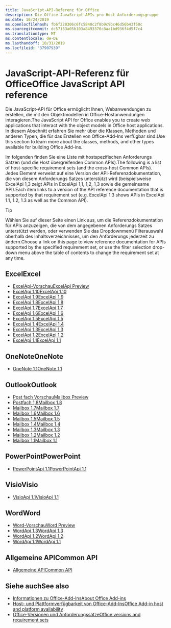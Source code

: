 ```yaml
---
title: JavaScript-API-Referenz für Office
description: Die Office-JavaScript-APIs pro Host Anforderungsgruppe
ms.date: 10/24/2019
ms.openlocfilehash: fb6f228306c6fc5840c2f8b9c9bc46d56b43f50c
ms.sourcegitcommit: dc57153a05b103a8493370c8aa1bd936f4d5f7c4
ms.translationtype: MT
ms.contentlocale: de-DE
ms.lasthandoff: 10/31/2019
ms.locfileid: "37907939"
---
```

# <a name="office-javascript-api-reference"></a><span data-ttu-id="5def4-103">JavaScript-API-Referenz für Office</span><span class="sxs-lookup"><span data-stu-id="5def4-103">Office JavaScript API reference</span></span>

<span data-ttu-id="5def4-104">Die JavaScript-API für Office ermöglicht Ihnen, Webanwendungen zu erstellen, die mit den Objektmodellen in Office-Hostanwendungen interagieren.</span><span class="sxs-lookup"><span data-stu-id="5def4-104">The JavaScript API for Office enables you to create web applications that interact with the object models in Office host applications.</span></span> <span data-ttu-id="5def4-105">In diesem Abschnitt erfahren Sie mehr über die Klassen, Methoden und anderen Typen, die für das Erstellen von Office-Add-Ins verfügbar sind.</span><span class="sxs-lookup"><span data-stu-id="5def4-105">Use this section to learn more about the classes, methods, and other types available for building Office Add-ins.</span></span>

<span data-ttu-id="5def4-106">Im folgenden finden Sie eine Liste mit hostspezifischen Anforderungs Sätzen (und die Host übergreifenden Common APIs).</span><span class="sxs-lookup"><span data-stu-id="5def4-106">The following is a list of host-specific requirement sets (and the cross-host Common APIs).</span></span> <span data-ttu-id="5def4-107">Jedes Element verweist auf eine Version der API-Referenzdokumentation, die von diesem Anforderungs Satzes unterstützt wird (beispielsweise ExcelApi 1,3 zeigt APIs in ExcelApi 1,1, 1,2, 1,3 sowie die gemeinsame API).</span><span class="sxs-lookup"><span data-stu-id="5def4-107">Each item links to a version of the API reference documentation that is supported by that requirement set (e.g. ExcelApi 1.3 shows APIs in ExcelApi 1.1, 1.2, 1.3 as well as the Common API).</span></span>

> [!TIP]
> <span data-ttu-id="5def4-108">Wählen Sie auf dieser Seite einen Link aus, um die Referenzdokumentation für APIs anzuzeigen, die von dem angegebenen Anforderungs Satzes unterstützt werden, oder verwenden Sie das Dropdownmenü Filterauswahl oberhalb des Inhaltsverzeichnisses, um den Anforderungs jederzeit zu ändern.</span><span class="sxs-lookup"><span data-stu-id="5def4-108">Choose a link on this page to view reference documentation for APIs supported by the specified requirement set, or use the filter selection drop-down menu above the table of contents to change the requirement set at any time.</span></span>

## <a name="excel"></a><span data-ttu-id="5def4-109">Excel</span><span class="sxs-lookup"><span data-stu-id="5def4-109">Excel</span></span>

- [<span data-ttu-id="5def4-110">ExcelApi-Vorschau</span><span class="sxs-lookup"><span data-stu-id="5def4-110">ExcelApi Preview</span></span>](/javascript/api/excel?view=excel-js-preview)
- [<span data-ttu-id="5def4-111">ExcelApi 1.10</span><span class="sxs-lookup"><span data-stu-id="5def4-111">ExcelApi 1.10</span></span>](/javascript/api/excel?view=excel-js-1.10)
- [<span data-ttu-id="5def4-112">ExcelApi 1.9</span><span class="sxs-lookup"><span data-stu-id="5def4-112">ExcelApi 1.9</span></span>](/javascript/api/excel?view=excel-js-1.9)
- [<span data-ttu-id="5def4-113">ExcelApi 1.8</span><span class="sxs-lookup"><span data-stu-id="5def4-113">ExcelApi 1.8</span></span>](/javascript/api/excel?view=excel-js-1.8)
- [<span data-ttu-id="5def4-114">ExcelApi 1.7</span><span class="sxs-lookup"><span data-stu-id="5def4-114">ExcelApi 1.7</span></span>](/javascript/api/excel?view=excel-js-1.7)
- [<span data-ttu-id="5def4-115">ExcelApi 1.6</span><span class="sxs-lookup"><span data-stu-id="5def4-115">ExcelApi 1.6</span></span>](/javascript/api/excel?view=excel-js-1.6)
- [<span data-ttu-id="5def4-116">ExcelApi 1.5</span><span class="sxs-lookup"><span data-stu-id="5def4-116">ExcelApi 1.5</span></span>](/javascript/api/excel?view=excel-js-1.5)
- [<span data-ttu-id="5def4-117">ExcelApi 1.4</span><span class="sxs-lookup"><span data-stu-id="5def4-117">ExcelApi 1.4</span></span>](/javascript/api/excel?view=excel-js-1.4)
- [<span data-ttu-id="5def4-118">ExcelApi 1.3</span><span class="sxs-lookup"><span data-stu-id="5def4-118">ExcelApi 1.3</span></span>](/javascript/api/excel?view=excel-js-1.3)
- [<span data-ttu-id="5def4-119">ExcelApi 1.2</span><span class="sxs-lookup"><span data-stu-id="5def4-119">ExcelApi 1.2</span></span>](/javascript/api/excel?view=excel-js-1.2)
- [<span data-ttu-id="5def4-120">ExcelApi 1.1</span><span class="sxs-lookup"><span data-stu-id="5def4-120">ExcelApi 1.1</span></span>](/javascript/api/excel?view=excel-js-1.1)

## <a name="onenote"></a><span data-ttu-id="5def4-121">OneNote</span><span class="sxs-lookup"><span data-stu-id="5def4-121">OneNote</span></span>

- [<span data-ttu-id="5def4-122">OneNote 1,1</span><span class="sxs-lookup"><span data-stu-id="5def4-122">OneNote 1.1</span></span>](/javascript/api/onenote?view=onenote-js-1.1)

## <a name="outlook"></a><span data-ttu-id="5def4-123">Outlook</span><span class="sxs-lookup"><span data-stu-id="5def4-123">Outlook</span></span>

- [<span data-ttu-id="5def4-124">Post fach Vorschau</span><span class="sxs-lookup"><span data-stu-id="5def4-124">Mailbox Preview</span></span>](/javascript/api/outlook?view=outlook-js-preview)
- [<span data-ttu-id="5def4-125">Postfach 1,8</span><span class="sxs-lookup"><span data-stu-id="5def4-125">Mailbox 1.8</span></span>](/javascript/api/outlook?view=outlook-js-1.8)
- [<span data-ttu-id="5def4-126">Mailbox 1.7</span><span class="sxs-lookup"><span data-stu-id="5def4-126">Mailbox 1.7</span></span>](/javascript/api/outlook?view=outlook-js-1.7)
- [<span data-ttu-id="5def4-127">Mailbox 1.6</span><span class="sxs-lookup"><span data-stu-id="5def4-127">Mailbox 1.6</span></span>](/javascript/api/outlook?view=outlook-js-1.6)
- [<span data-ttu-id="5def4-128">Mailbox 1.5</span><span class="sxs-lookup"><span data-stu-id="5def4-128">Mailbox 1.5</span></span>](/javascript/api/outlook?view=outlook-js-1.5)
- [<span data-ttu-id="5def4-129">Mailbox 1.4</span><span class="sxs-lookup"><span data-stu-id="5def4-129">Mailbox 1.4</span></span>](/javascript/api/outlook?view=outlook-js-1.4)
- [<span data-ttu-id="5def4-130">Mailbox 1.3</span><span class="sxs-lookup"><span data-stu-id="5def4-130">Mailbox 1.3</span></span>](/javascript/api/outlook?view=outlook-js-1.3)
- [<span data-ttu-id="5def4-131">Mailbox 1.2</span><span class="sxs-lookup"><span data-stu-id="5def4-131">Mailbox 1.2</span></span>](/javascript/api/outlook?view=outlook-js-1.2)
- [<span data-ttu-id="5def4-132">Mailbox 1.1</span><span class="sxs-lookup"><span data-stu-id="5def4-132">Mailbox 1.1</span></span>](/javascript/api/outlook?view=outlook-js-1.1)

## <a name="powerpoint"></a><span data-ttu-id="5def4-133">PowerPoint</span><span class="sxs-lookup"><span data-stu-id="5def4-133">PowerPoint</span></span>

- [<span data-ttu-id="5def4-134">PowerPointApi 1.1</span><span class="sxs-lookup"><span data-stu-id="5def4-134">PowerPointApi 1.1</span></span>](/javascript/api/powerpoint?view=powerpoint-js-1.1)

## <a name="visio"></a><span data-ttu-id="5def4-135">Visio</span><span class="sxs-lookup"><span data-stu-id="5def4-135">Visio</span></span>

- [<span data-ttu-id="5def4-136">VisioApi 1,1</span><span class="sxs-lookup"><span data-stu-id="5def4-136">VisioApi 1.1</span></span>](/javascript/api/visio?view=visio-js-1.1)

## <a name="word"></a><span data-ttu-id="5def4-137">Word</span><span class="sxs-lookup"><span data-stu-id="5def4-137">Word</span></span>

- [<span data-ttu-id="5def4-138">Word-Vorschau</span><span class="sxs-lookup"><span data-stu-id="5def4-138">Word Preview</span></span>](/javascript/api/word?view=word-js-preview)
- [<span data-ttu-id="5def4-139">WordApi 1.3</span><span class="sxs-lookup"><span data-stu-id="5def4-139">WordApi 1.3</span></span>](/javascript/api/word?view=word-js-1.3)
- [<span data-ttu-id="5def4-140">WordApi 1.2</span><span class="sxs-lookup"><span data-stu-id="5def4-140">WordApi 1.2</span></span>](/javascript/api/word?view=word-js-1.2)
- [<span data-ttu-id="5def4-141">WordApi 1.1</span><span class="sxs-lookup"><span data-stu-id="5def4-141">WordApi 1.1</span></span>](/javascript/api/word?view=word-js-1.1)

## <a name="common-api"></a><span data-ttu-id="5def4-142">Allgemeine API</span><span class="sxs-lookup"><span data-stu-id="5def4-142">Common API</span></span>

- [<span data-ttu-id="5def4-143">Allgemeine API</span><span class="sxs-lookup"><span data-stu-id="5def4-143">Common API</span></span>](/javascript/api/office?view=common-js)

## <a name="see-also"></a><span data-ttu-id="5def4-144">Siehe auch</span><span class="sxs-lookup"><span data-stu-id="5def4-144">See also</span></span>

- [<span data-ttu-id="5def4-145">Informationen zu Office-Add-Ins</span><span class="sxs-lookup"><span data-stu-id="5def4-145">About Office Add-ins</span></span>](/office/dev/add-ins/overview)
- [<span data-ttu-id="5def4-146">Host- und Plattformverfügbarkeit von Office-Add-Ins</span><span class="sxs-lookup"><span data-stu-id="5def4-146">Office Add-in host and platform availability</span></span>](/office/dev/add-ins/overview/office-add-in-availability)
- [<span data-ttu-id="5def4-147">Office-Versionen und Anforderungssätze</span><span class="sxs-lookup"><span data-stu-id="5def4-147">Office versions and requirement sets</span></span>](/office/dev/add-ins/develop/office-versions-and-requirement-sets)
